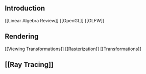 ## Introduction
[[Linear Algebra Review]]
[[OpenGL]]
[[GLFW]]
## Rendering
[[Viewing Transformations]]
[[Rasterization]]
[[Transformations]]
## [[Ray Tracing]]
